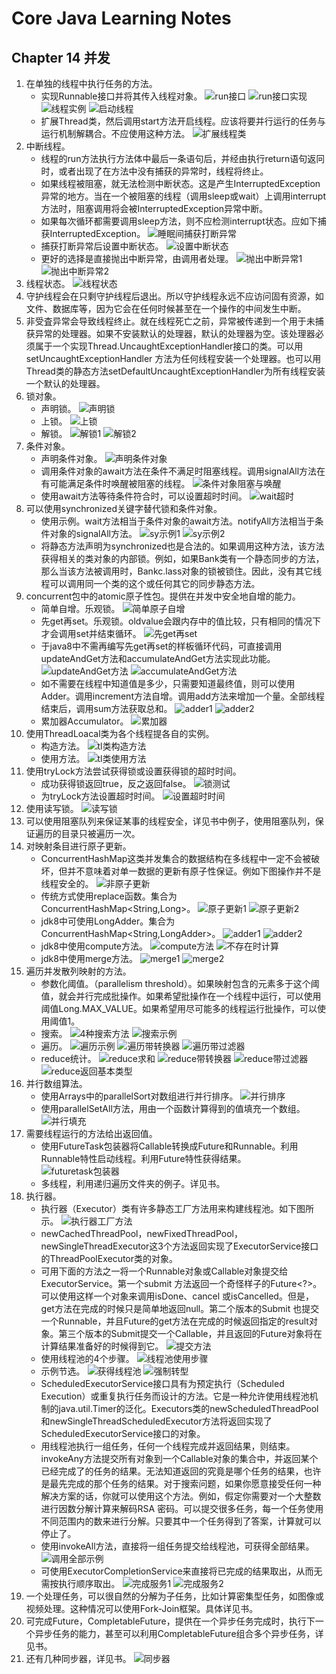 # Core Java Learning Notes

## Chapter 14 并发
1. 在单独的线程中执行任务的方法。
    - 实现Runnable接口并将其传入线程对象。
    ![run接口](https://ws1.sinaimg.cn/large/e2989da6ly1ftl1x053ksj205g02n748.jpg)
    ![run接口实现](https://ws1.sinaimg.cn/large/e2989da6ly1ftl1xbd2haj207500tq2t.jpg)
    ![线程实例](https://ws1.sinaimg.cn/large/e2989da6ly1ftl1xm49wyj205f00uq2s.jpg)
    ![启动线程](https://ws1.sinaimg.cn/large/e2989da6ly1ftl1xv5bdaj202b00pdfm.jpg)
    - 扩展Thread类，然后调用start方法开启线程。应该将要并行运行的任务与运行机制解耦合。不应使用这种方法。
    ![扩展线程类](https://ws1.sinaimg.cn/large/e2989da6ly1ftl208dc08j206b04jwek.jpg)
2. 中断线程。
    - 线程的run方法执行方法体中最后一条语句后，并经由执行return语句返冋时，或者出现了在方法中没有捕获的异常时，线程将终止。
    - 如果线程被阻塞，就无法检测中断状态。这是产生InterruptedException异常的地方。当在一个被阻塞的线程（调用sleep或wait）上调用interrupt方法时，阻塞调用将会被InterruptedException异常中断。
    - 如果每次循环都需要调用sleep方法，则不应检测interrupt状态。应如下捕获InterruptedException。
    ![睡眠间捕获打断异常](https://ws1.sinaimg.cn/large/e2989da6ly1ftl2tmsgnkj20ao0ch0tt.jpg)
    - 捕获打断异常后设置中断状态。
    ![设置中断状态](https://ws1.sinaimg.cn/large/e2989da6ly1ftl2vnl52jj20fg04f0t3.jpg)
    - 更好的选择是直接抛出中断异常，由调用者处理。
    ![抛出中断异常1](https://ws1.sinaimg.cn/large/e2989da6ly1ftl2xjb0qjj209c01hgll.jpg)
    ![抛出中断异常2](https://ws1.sinaimg.cn/large/e2989da6ly1ftl2xseqg9j203h029mx0.jpg)
3. 线程状态。
![线程状态](https://ws1.sinaimg.cn/large/e2989da6ly1ftl5jg47thj20d10jydnu.jpg)
4. 守护线程会在只剩守护线程后退出。所以守护线程永远不应访问固有资源，如文件、数据库等，因为它会在任何时候甚至在一个操作的中间发生中断。
5. 非受査异常会导致线程终止。就在线程死亡之前，异常被传递到一个用于未捕获异常的处理器。如果不安装默认的处理器，默认的处理器为空。该处理器必须属于一个实现Thread.UncaughtExceptionHandler接口的类。可以用setUncaughtExceptionHandler 方法为任何线程安装一个处理器。也可以用Thread类的静态方法setDefaultUncaughtExceptionHandler为所有线程安装一个默认的处理器。
6. 锁对象。
    - 声明锁。
    ![声明锁](https://ws1.sinaimg.cn/large/e2989da6ly1ftl8i52n8fj20jw024mxg.jpg)
    - 上锁。
    ![上锁](https://ws1.sinaimg.cn/large/e2989da6ly1ftl8ih8gxgj20f206x3zr.jpg)
    - 解锁。
    ![解锁1](https://ws1.sinaimg.cn/large/e2989da6ly1ftl8iqhw2lj205000u0si.jpg)
    ![解锁2](https://ws1.sinaimg.cn/large/e2989da6ly1ftl8j1kb0hj204m026745.jpg)
7. 条件对象。
    - 声明条件对象。
    ![声明条件对象](https://ws1.sinaimg.cn/large/e2989da6ly1ftl908zf6uj20a506caaf.jpg)
    - 调用条件对象的await方法在条件不满足时阻塞线程。调用signalAll方法在有可能满足条件时唤醒被阻塞的线程。
    ![条件对象阻塞与唤醒](https://ws1.sinaimg.cn/large/e2989da6ly1ftl92zms3ij20aj09uwf9.jpg)
    - 使用await方法等待条件符合时，可以设置超时时间。
    ![wait超时](https://ws1.sinaimg.cn/large/e2989da6ly1ftrzgrp1jkj209s00pglk.jpg)
8. 可以使用synchronized关键字替代锁和条件对象。
    - 使用示例。wait方法相当于条件对象的await方法。notifyAll方法相当于条件对象的signalAll方法。
    ![sy示例1](https://ws1.sinaimg.cn/large/e2989da6ly1ftm8g3oukij20js053wfa.jpg)
    ![sy示例2](https://ws1.sinaimg.cn/large/e2989da6ly1ftm8gfhnahj20dv04i74s.jpg)
    - 将静态方法声明为synchronized也是合法的。如果调用这种方法，该方法获得相关的类对象的内部锁。例如，如果Bank类有一个静态同步的方法，那么当该方法被调用时，Bankc.lass对象的锁被锁住。因此，没有其它线程可以调用同一个类的这个或任何其它的同步静态方法。
9. concurrent包中的atomic原子性包。提供在并发中安全地自增的能力。
    - 简单自增。乐观锁。
    ![简单原子自增](https://ws1.sinaimg.cn/large/e2989da6ly1ftojjm4k60j20bk01ydg3.jpg)
    - 先get再set。乐观锁。oldvalue会跟内存中的值比较，只有相同的情况下才会调用set并结束循环。
    ![先get再set](https://ws1.sinaimg.cn/large/e2989da6ly1ftojrk94drj20b902o74m.jpg)
    - 于java8中不需再编写先get再set的样板循环代码，可直接调用updateAndGet方法和accumulateAndGet方法实现此功能。
    ![updateAndGet方法](https://ws1.sinaimg.cn/large/e2989da6ly1ftojwimhmuj20al00zdft.jpg)
    ![accumulateAndGet方法](https://ws1.sinaimg.cn/large/e2989da6ly1ftojwyr6arj209u00w749.jpg)
    - 如不需要在线程中知道值是多少，只需要知道最终值，则可以使用Adder。调用increment方法自增。调用add方法来增加一个量。全部线程结束后，调用sum方法获取总和。
    ![adder1](https://ws1.sinaimg.cn/large/e2989da6ly1ftrnqc7twjj208j02n3yn.jpg)
    ![adder2](https://ws1.sinaimg.cn/large/e2989da6ly1ftrnqoxfwxj208803v0st.jpg)
    - 累加器Accumulator。
    ![累加器](https://ws1.sinaimg.cn/large/e2989da6ly1ftrnsf9xyyj20ca022mxd.jpg)
10. 使用ThreadLoacal类为各个线程提各自的实例。
    - 构造方法。
    ![tl类构造方法](https://ws1.sinaimg.cn/large/e2989da6ly1ftrys2ksmwj20ei01eaad.jpg)
    - 使用方法。
    ![tl类使用方法](https://ws1.sinaimg.cn/large/e2989da6ly1ftrysm5cojj20bn00tmx5.jpg)
11. 使用tryLock方法尝试获得锁或设置获得锁的超时时间。
    - 成功获得锁返回true，反之返回false。
    ![锁测试](https://ws1.sinaimg.cn/large/e2989da6ly1ftrzjwubm5j207c055jrq.jpg)
    - 为tryLock方法设置超时时间。
    ![设置超时时间](https://ws1.sinaimg.cn/large/e2989da6ly1ftrzl28mrxj20bb00raa1.jpg)
12. 使用读写锁。
![读写锁](https://ws1.sinaimg.cn/large/e2989da6ly1ftrzptrc4fj20dx0fotbd.jpg)
13. 可以使用阻塞队列来保证某事的线程安全，详见书中例子，使用阻塞队列，保证遍历的目录只被遍历一次。
14. 对映射条目进行原子更新。
    - ConcurrentHashMap这类并发集合的数据结构在多线程中一定不会被破坏，但并不意味着对单一数据的更新有原子性保证。例如下图操作并不是线程安全的。
    ![非原子更新](https://ws1.sinaimg.cn/large/e2989da6ly1ftt4nkim4gj20cy01yglz.jpg)
    - 传统方式使用replace函数。集合为ConcurrentHashMap<String,Long>。
    ![原子更新1](https://ws1.sinaimg.cn/large/e2989da6ly1ftt9jmkh9ej206201wdfq.jpg)
    ![原子更新2](https://ws1.sinaimg.cn/large/e2989da6ly1ftt9jzeurtj20aj01fmxb.jpg)
    - jdk8中可使用LongAdder。集合为ConcurrentHashMap<String,LongAdder>。
    ![adder1](https://ws1.sinaimg.cn/large/e2989da6ly1fttbmvhls7j208d0193yk.jpg)
    ![adder2](https://ws1.sinaimg.cn/large/e2989da6ly1fttbmzex5aj20av00pgll.jpg)
    - jdk8中使用compute方法。
    ![compute方法](https://ws1.sinaimg.cn/large/e2989da6ly1fttbo3fhxej20av00p0so.jpg)
    ![不存在时计算](https://ws1.sinaimg.cn/large/e2989da6ly1fttc3is38sj20cm00m3yi.jpg)
    - jdk8中使用merge方法。
    ![merge1](https://ws1.sinaimg.cn/large/e2989da6ly1fttc51g2spj20fw00nq30.jpg)
    ![merge2](https://ws1.sinaimg.cn/large/e2989da6ly1fttc592566j206m00pq2t.jpg)
15. 遍历并发散列映射的方法。
    - 参数化阈值。（parallelism threshold）。如果映射包含的元素多于这个阈值，就会并行完成批操作。如果希望批操作在一个线程中运行，可以使用阈值Long.MAX_VALUE。如果希望用尽可能多的线程运行批操作，可以使用阈值1。
    - 搜索。
    ![4种搜索方法](https://ws1.sinaimg.cn/large/e2989da6ly1ftv4dz4akxj20fw02ndgt.jpg)
    ![搜索示例](https://ws1.sinaimg.cn/large/e2989da6ly1ftv4ertdktj20ek00p74b.jpg)
    - 遍历。
    ![遍历示例](https://ws1.sinaimg.cn/large/e2989da6ly1ftv4l9u6jyj20ag01awej.jpg)
    ![遍历带转换器](https://ws1.sinaimg.cn/large/e2989da6ly1ftv4lvg2e7j209701ut8v.jpg)
    ![遍历带过滤器](https://ws1.sinaimg.cn/large/e2989da6ly1ftv4qubxp9j20f701ugm1.jpg)
    - reduce统计。
    ![reduce求和](https://ws1.sinaimg.cn/large/e2989da6ly1ftv6oh2w5lj20aq00st8o.jpg)
    ![reduce带转换器](https://ws1.sinaimg.cn/large/e2989da6ly1ftv6t7ynyyj209h0203yr.jpg)
    ![reduce带过滤器](https://ws1.sinaimg.cn/large/e2989da6ly1ftv6tjjim2j208i02174e.jpg)
    ![reduce返回基本类型](https://ws1.sinaimg.cn/large/e2989da6ly1ftv6uyhpw5j20ay02l74s.jpg)
16. 并行数组算法。
    - 使用Arrays中的parallelSort对数组进行并行排序。
    ![并行排序](https://ws1.sinaimg.cn/large/e2989da6ly1fu247562fcj20dq00s74b.jpg)
    - 使用parallelSetAll方法，用由一个函数计算得到的值填充一个数组。
    ![并行填充](https://ws1.sinaimg.cn/large/e2989da6ly1fu24a13g9lj20bu01faa7.jpg)
17. 需要线程运行的方法给出返回值。
    - 使用FutureTask包装器将Callable转换成Future和Runnable。利用Runnable特性启动线程。利用Future特性获得结果。
    ![futuretask包装器](https://ws1.sinaimg.cn/large/e2989da6ly1fu3av6j9d6j20dw03t750.jpg)
    - 多线程，利用递归遍历文件夹的例子。详见书。
18. 执行器。
    - 执行器（Executor）类有许多静态工厂方法用来构建线程池。如下图所示。
    ![执行器工厂方法](https://ws1.sinaimg.cn/large/e2989da6ly1fu3gfvxte3j20p707a0w2.jpg)
    - newCachedThreadPool，newFixedThreadPool，newSingleThreadExecutor这3个方法返回实现了ExecutorService接口的ThreadPoolExecutor类的对象。
    - 可用下面的方法之一将一个Runnable对象或Callable对象提交给ExecutorService。第一个submit 方法返回一个奇怪样子的Future<?>。可以使用这样一个对象来调用isDone、cancel 或isCancelled。但是，get方法在完成的时候只是简单地返回null。第二个版本的Submit 也提交一个Runnable，并且Future的get方法在完成的时候返回指定的result对象。第三个版本的Submit提交一个Callable，并且返回的Future对象将在计算结果准备好的时候得到它。
    ![提交方法](https://ws1.sinaimg.cn/large/e2989da6ly1fu3gn3g5scj208m01zglu.jpg)
    - 使用线程池的4个步骤。
    ![线程池使用步骤](https://ws1.sinaimg.cn/large/e2989da6ly1fu3gptbc9uj20q7052abw.jpg)
    - 示例节选。
    ![获得线程池](https://ws1.sinaimg.cn/large/e2989da6ly1fu3greganoj20g102q3z2.jpg)
    ![强制转型](https://ws1.sinaimg.cn/large/e2989da6ly1fu3gsg8xhsj20f000o74c.jpg)
    - ScheduledExecutorService接口具有为预定执行（Scheduled Execution）或重复执行任务而设计的方法。它是一种允许使用线程池机制的java.util.Timer的泛化。Executors类的newScheduledThreadPool和newSingleThreadScheduledExecutor方法将返回实现了ScheduledExecutorService接口的对象。
    - 用线程池执行一组任务，任何一个线程完成并返回结果，则结束。invokeAny方法提交所有对象到一个Callable对象的集合中，并返回某个已经完成了的任务的结果。无法知道返回的究竟是哪个任务的结果，也许是最先完成的那个任务的结果。对于搜索问题，如果你愿意接受任何一种解决方案的话，你就可以使用这个方法。例如，假定你需要对一个大整数进行因数分解计算来解码RSA 密码。可以提交很多任务，每一个任务使用不同范围内的数来进行分解。只要其中一个任务得到了答案，计算就可以停止了。
    - 使用invokeAll方法，直接将一组任务提交给线程池，可获得全部结果。
    ![调用全部示例](https://ws1.sinaimg.cn/large/e2989da6ly1fu3hfxg9m3j20b202njrs.jpg)
    - 可使用ExecutorCompletionService来直接将已完成的结果取出，从而无需按执行顺序取出。
    ![完成服务1](https://ws1.sinaimg.cn/large/e2989da6ly1fu3hwo5w8mj20h401ct94.jpg)
    ![完成服务2](https://ws1.sinaimg.cn/large/e2989da6ly1fu3hwyyaf7j208h01g3yl.jpg)
19. 一个处理任务，可以很自然的分解为子任务，比如计算密集型任务，如图像或视频处理。这种情况可以使用Fork-Join框架。具体详见书。
20. 可完成Future，CompletableFuture，提供在一个异步任务完成时，执行下一个异步任务的能力，甚至可以利用CompletableFuture组合多个异步任务，详见书。
21. 还有几种同步器，详见书。
![同步器](https://ws1.sinaimg.cn/large/e2989da6ly1fu86d5g80lj20q80d5n39.jpg)
